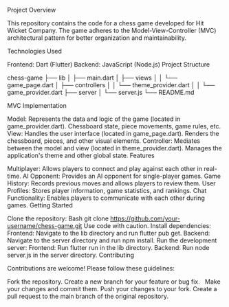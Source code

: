 Project Overview

This repository contains the code for a chess game developed for Hit Wicket Company. The game adheres to the Model-View-Controller (MVC) architectural pattern for better organization and maintainability.

Technologies Used

Frontend: Dart (Flutter)
Backend: JavaScript (Node.js)
Project Structure

chess-game
├── lib
│   ├── main.dart
│   ├── views
│   │   └── game_page.dart
│   ├── controllers
│   │   └── theme_provider.dart
│   │   └── game_provider.dart
├── server
│   └── server.js
└── README.md

MVC Implementation

Model: Represents the data and logic of the game (located in game_provider.dart).
Chessboard state, piece movements, game rules, etc.
View: Handles the user interface (located in game_page.dart).
Renders the chessboard, pieces, and other visual elements.
Controller: Mediates between the model and view (located in theme_provider.dart).
Manages the application's theme and other global state.
Features

Multiplayer: Allows players to connect and play against each other in real-time.
AI Opponent: Provides an AI opponent for single-player games.
Game History: Records previous moves and allows players to review them.
User Profiles: Stores player information, game statistics, and rankings.
Chat Functionality: Enables players to communicate with each other during games.
Getting Started

Clone the repository:
Bash
git clone https://github.com/your-username/chess-game.git
Use code with caution.
Install dependencies:
Frontend: Navigate to the lib directory and run flutter pub get.
Backend: Navigate to the server directory and run npm install.
Run the development server:
Frontend: Run flutter run in the lib directory.
Backend: Run node server.js in the server directory.
Contributing

 Contributions are welcome! Please follow these guidelines:

Fork the repository.
Create a new branch for your feature or bug fix.   
Make your changes and commit them.
Push your changes to your fork.
Create a pull request to the main branch of the original repository.   
